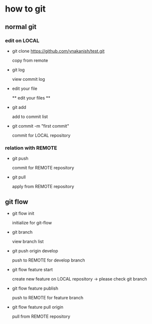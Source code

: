 # how to git
## normal git
### edit on LOCAL
- git clone https://github.com/ynakanish/test.git

	copy from remote 

- git log

	view commit log

- edit your file

	** edit your files **

- git add <file>

	add to commit list

- git commit -m "first commit"

	commit for LOCAL repository

### relation with REMOTE
- git push

	commit for REMOTE repository

- git pull

	apply from REMOTE repository

## git flow
- git flow init

	initialize for git-flow

- git branch

	view branch list

- git push origin develop

	push to REMOTE for develop branch

- git flow feature start <feature name>

	create new feature on LOCAL repository
		-> please check git branch

- git flow feature publish <feature name>

	push to REMOTE for feature branch

- git flow feature pull origin <feature name>

	pull from REMOTE repository


